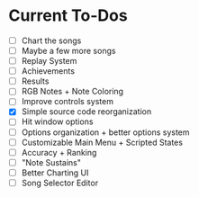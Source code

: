 # Current To-Dos
* [ ] Chart the songs
* [ ] Maybe a few more songs
* [ ] Replay System
* [ ] Achievements
* [ ] Results
* [ ] RGB Notes + Note Coloring
* [ ] Improve controls system
* [X] Simple source code reorganization
* [ ] Hit window options
* [ ] Options organization + better options system
* [ ] Customizable Main Menu + Scripted States
* [ ] Accuracy + Ranking
* [ ] "Note Sustains"
* [ ] Better Charting UI
* [ ] Song Selector Editor